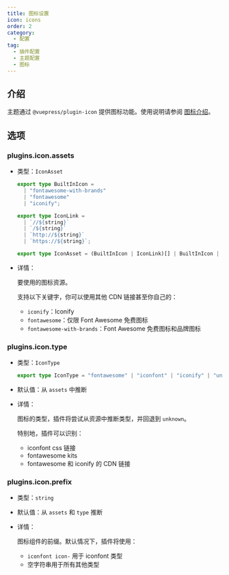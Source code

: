 ```yaml
---
title: 图标设置
icon: icons
order: 2
category:
  - 配置
tag:
  - 插件配置
  - 主题配置
  - 图标
---
```


## 介绍

主题通过 `@vuepress/plugin-icon` 提供图标功能。使用说明请参阅 [图标介绍](../../guide/interface/icon.md)。

## 选项

### plugins.icon.assets

- 类型：`IconAsset`

  ```ts
  export type BuiltInIcon =
    | "fontawesome-with-brands"
    | "fontawesome"
    | "iconify";

  export type IconLink =
    | `//${string}`
    | `/${string}`
    | `http://${string}`
    | `https://${string}`;

  export type IconAsset = (BuiltInIcon | IconLink)[] | BuiltInIcon | IconLink;
  ```

- 详情：

  要使用的图标资源。

  支持以下关键字，你可以使用其他 CDN 链接甚至你自己的：

  - `iconify`：Iconify
  - `fontawesome`：仅限 Font Awesome 免费图标
  - `fontawesome-with-brands`：Font Awesome 免费图标和品牌图标

### plugins.icon.type

- 类型：`IconType`

  ```ts
  export type IconType = "fontawesome" | "iconfont" | "iconify" | "unknown";
  ```

- 默认值：从 `assets` 中推断

- 详情：

  图标的类型，插件将尝试从资源中推断类型，并回退到 `unknown`。

  特别地，插件可以识别：

  - iconfont css 链接
  - fontawesome kits
  - fontawesome 和 iconify 的 CDN 链接

### plugins.icon.prefix

- 类型：`string`
- 默认值：从 `assets` 和 `type` 推断
- 详情：

  图标组件的前缀。默认情况下，插件将使用：

  - `iconfont icon-` 用于 iconfont 类型
  - 空字符串用于所有其他类型
